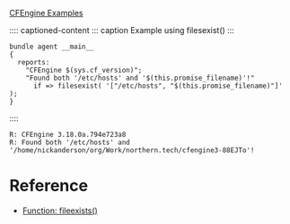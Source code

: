 [CFEngine Examples](id:38277465-771a-4db4-983a-8dfd434b1aff)

:::: captioned-content
::: caption
Example using filesexist()
:::

``` {.cfengine3 include-stdlib="t" log-level="info" exports="both"}
bundle agent __main__
{
  reports:
    "CFEngine $(sys.cf_version)"; 
    "Found both '/etc/hosts' and '$(this.promise_filename)'!"
      if => filesexist( '["/etc/hosts", "$(this.promise_filename)"]' );
}
```
::::

``` example
R: CFEngine 3.18.0a.794e723a8
R: Found both '/etc/hosts' and '/home/nickanderson/org/Work/northern.tech/cfengine3-88EJTo'!
```

# Reference

- [Function: fileexists()](id:79fc02c5-2664-48bc-bcd1-6a4aeb5821f0)
